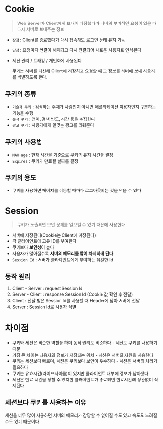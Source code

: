 # Cookie
> Web Server가 Client에게 보내어 저장했다가 서버의 부가적인 요청이 있을 때 다시 서버로 보내주는 정보
* `장점` : Client를 종료했다가 다시 접속해도 로그인 상태 유지 가능
* `단점` : 요청마다 연결이 해제되고 다시 연결되어 새로운 사용자로 인식된다
* 세션 관리 / 트래킹 / 개인화에 사용된다


    쿠키는 서버를 대신해 Client에 저장하고 요청할 때
    그 정보를 서버에 보내 사용자를 식별하도록 한다.

## 쿠키의 종류
* `기술적 쿠키` : 검색하는 주체가 사람인지 아니면 애플리케이션 이용자인지 구분하는 기능을 수행
* `분석 쿠키` : 언어, 검색 빈도, 시간 등을 수집한다
* `광고 쿠키` : 사용자에게 알맞는 광고를 띄워준다

## 쿠키의 사용법
* `MAX-age` : 현재 시간을 기준으로 쿠키의 유지 시간을 결정
* `Expires` : 쿠키가 만료될 날짜를 결정

## 쿠키의 용도
* 쿠키를 사용하면 페이지를 이동할 때마다 로그아웃되는 것을 막을 수 있다

# Session
> 쿠키가 노출되면 보안 문제를 일으킬 수 있기 때문에 사용한다
* 서버에 저장된다(Cookie는 Client에 저장된다)
* 각 클라이언트에 고유 ID를 부여한다
* 쿠키보다 **보안성**이 높다
* 사용자가 많아질수록 **서버의 메모리를 많이 차지하게 된다**
* `Session Id` : 서버가 클라이언트에게 부여하는 유일한 Id

## 동작 원리
1. Client - Server : request Session Id
2. Server - Client : response Session Id (Cookie 값 확인 후 전달)
3. Client : 전달 받은 Session Id를 사용할 때 Header에 담아 서버에 전달
4. Server : Session Id로 사용자 식별

# 차이점
* 쿠키와 세션은 비슷한 역할을 하며 동작 원리도 비슷하다 - 세션도 쿠키를 사용하기 때문
* 가장 큰 차이는 사용자의 정보가 저장되는 위치 - 세션은 서버의 자원을 사용한다
* 쿠키는 세션보다 빠르며, 세션은 쿠키보다 보안이 우수하다 - 세션은 서버의 처리가 필요하다
* 쿠키는 유효시간(라이프사이클)이 있지만 클라이언트 내부에 정보가 남아있다
* 세션은 만료 시간을 정할 수 있지만 클라이언트가 종료되면 만료시간에 상관없이 삭제된다

## 세션보다 쿠키를 사용하는 이유
세션을 너무 많이 사용하면 서버의 메모리가 감당할 수 없어질 수도 있고 속도도 느려질 수도 있기 때문이다